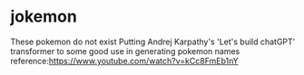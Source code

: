 # jokemon
These pokemon do not exist
Putting Andrej Karpathy's 'Let's build chatGPT' transformer to some good use in generating pokemon names
reference:https://www.youtube.com/watch?v=kCc8FmEb1nY
